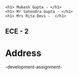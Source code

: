 <!DOCTYPE html>
<html lang="en">
<head>
    <meta charset="UTF-8">
    <meta name="viewport" content="width=device-width, initial-scale=1.0">
    <title>"My First Html Page" </title>
</head>
<body>
   
    <h1> Mukesh Gupta - </h1>
    <h1> Mr Satendra Gupta - </h1>
    <h1> Mrs Rita Devi -  </h1>
   <h2> ECE - 2 </h2>
   <h1>Address</h1>
<p> </p>
</body>
</html>-development-assignment-
